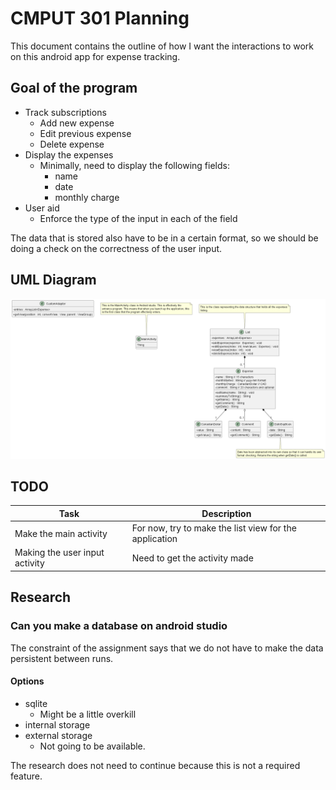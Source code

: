 # CMPUT 301 Planning

This document contains the outline of how I want the interactions to work on this android app for expense tracking.

## Goal of the program

- Track subscriptions
  - Add new expense
  - Edit previous expense
  - Delete expense
- Display the expenses
  - Minimally, need to display the following fields:
    - name
    - date
    - monthly charge
- User aid
  - Enforce the type of the input in each of the field

The data that is stored also have to be in a certain format, so we should be doing a check on the correctness of the user input.

## UML Diagram

![The UML Diagram](uml/assign1UML/assign1UML.png)

## TODO

| Task | Description |
| --- | --- |
| Make the main activity | For now, try to make the list view for the application |
| Making the user input activity | Need to get the activity made |

## Research

### Can you make a database on android studio

The constraint of the assignment says that we do not have to make the data persistent between runs.

#### Options

- sqlite
  - Might be a little overkill
- internal storage
- external storage
  - Not going to be available.

The research does not need to continue because this is not a required feature.
